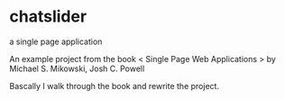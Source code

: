 # chatslider
a single page application

An example project from the book < Single Page Web Applications > by Michael S. Mikowski, Josh C. Powell

Bascally I walk through the book and rewrite the project.

